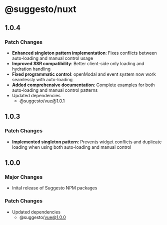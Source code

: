 # @suggesto/nuxt

## 1.0.4

### Patch Changes

- **Enhanced singleton pattern implementation**: Fixes conflicts between auto-loading and manual control usage
- **Improved SSR compatibility**: Better client-side only loading and hydration handling
- **Fixed programmatic control**: openModal and event system now work seamlessly with auto-loading
- **Added comprehensive documentation**: Complete examples for both auto-loading and manual control patterns
- Updated dependencies
  - @suggesto/vue@1.0.1

## 1.0.3

### Patch Changes

- **Implemented singleton pattern**: Prevents widget conflicts and duplicate loading when using both auto-loading and manual control

## 1.0.0

### Major Changes

- Inital release of Suggesto NPM packages

### Patch Changes

- Updated dependencies
  - @suggesto/vue@1.0.0
